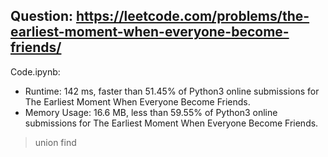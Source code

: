 ## Question: https://leetcode.com/problems/the-earliest-moment-when-everyone-become-friends/

Code.ipynb:
* Runtime: 142 ms, faster than 51.45% of Python3 online submissions for The Earliest Moment When Everyone Become Friends.
* Memory Usage: 16.6 MB, less than 59.55% of Python3 online submissions for The Earliest Moment When Everyone Become Friends.
> union find

